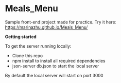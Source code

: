 # Meals_Menu
Sample front-end project made for practice.
Try it here: https://marinazhu.github.io/Meals_Menu/

**Getting started**

To get the server running locally:

- Clone this repo
- npm install to install all required dependencies
- json-server db.json to start the local server

By default the local server will start on port 3000
